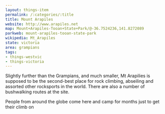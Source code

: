 ```yaml
---
layout: things-item
permalink: /:categories/:title
title: Mount Arapiles
website: http://www.arapiles.net
map: Mount+Arapiles-Tooan+State+Park/@-36.7524236,141.8272089
parkweb: mount-arapiles-tooan-state-park
wikipedia: Mt_Arapiles 
state: victoria
area: grampians
tags:
- things-westvic
- things-victoria
---
```


Slightly further than the Grampians, and much smaller, Mt Arapilies is supposed to be the second-best place for rock climbing, abseiling and assorted other rocksports in the world. There are also a number of bushwalking routes at the site.

People from around the globe come here and camp for months just to get their climb on
